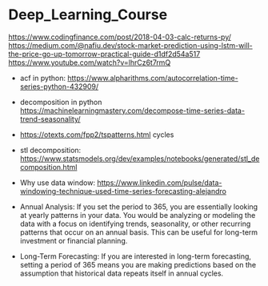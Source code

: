 # Deep_Learning_Course

https://www.codingfinance.com/post/2018-04-03-calc-returns-py/
https://medium.com/@nafiu.dev/stock-market-prediction-using-lstm-will-the-price-go-up-tomorrow-practical-guide-d1df2d54a517
https://www.youtube.com/watch?v=lhrCz6t7rmQ

 - acf in python: https://www.alpharithms.com/autocorrelation-time-series-python-432909/
 - decomposition in python https://machinelearningmastery.com/decompose-time-series-data-trend-seasonality/
 - https://otexts.com/fpp2/tspatterns.html cycles
 - stl decomposition: https://www.statsmodels.org/dev/examples/notebooks/generated/stl_decomposition.html
 - Why use data window: https://www.linkedin.com/pulse/data-windowing-technique-used-time-series-forecasting-alejandro

 - Annual Analysis: If you set the period to 365, you are essentially looking at yearly patterns in your data. You would be analyzing or modeling the data with a focus on identifying trends, seasonality, or other recurring patterns that occur on an annual basis. This can be useful for long-term investment or financial planning.

 - Long-Term Forecasting: If you are interested in long-term forecasting, setting a period of 365 means you are making predictions based on the assumption that historical data repeats itself in annual cycles.
